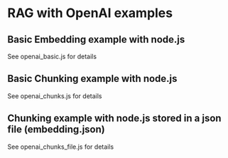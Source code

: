 # RAG with OpenAI examples

## Basic Embedding example with node.js
See openai_basic.js for details<br>

## Basic Chunking example with node.js
See openai_chunks.js for details<br>

## Chunking example with node.js stored in a json file (embedding.json)
See openai_chunks_file.js for details<br>
